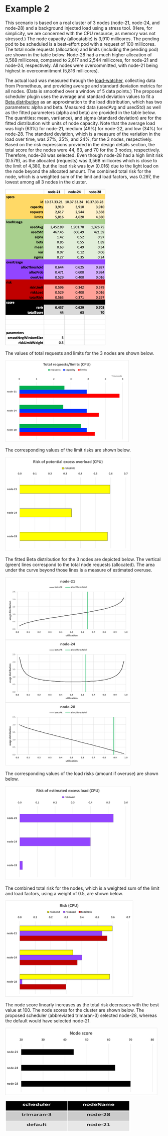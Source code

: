 # Example 2

This scenario is based on a real cluster of 3 nodes (node-21, node-24, and node-28) and a background injected load using a stress tool. (Here, for simplicity, we are concerned with the CPU resource, as memory was not stressed.) The node capacity (allocatable) is 3,910 millicores. The pending pod to be scheduled is a best-effort pod with a request of 100 millicores. The total node requests (allocation) and limits (including the pending pod) are shown in the table below. Node-28 had a much higher allocation of 3,568 millicores, compared to 2,617 and 2,544 millicores, for node-21 and node-24, respectively. All nodes were overcommitted, with node-21 being highest in overcommitment (5,816 millicores).

The actual load was measured through the [load-watcher](https://github.com/paypal/load-watcher), collecting data from Prometheus, and providing average and standard deviation metrics for all nodes. (Data is smoothed over a window of 5 data points.) The proposed scheduler plugin uses the average and standard deviation values to fit a [Beta distribution](https://en.wikipedia.org/wiki/Beta_distribution) as an approximation to the load distribution, which has two parameters: alpha and beta. Measured data (usedAvg and usedStd) as well as the fitted parameters (alpha and beta) are provided in the table below. The quantities: mean, var(iance), and sigma (standard deviation) are for the fitted distribution with units of node capacity. Note that the average load was high (63%) for node-21, medium (49%) for node-22, and low (34%) for node-28.  The standard deviation, which is a measure of the variation in the load over time, was 27%, 35%, and 24%, for the 3 nodes, respectively. Based on the risk expressions provided in the design details section, the total score for the nodes were 44, 63, and 70 for the 3 nodes, respectively. Therefore, node-28 was selected. Even though node-28 had a high limit risk (0.579), as the allocated (requests) was 3,568 millicores which is close to the limit of 4,380, but the load risk was low  (0.016) due to the light load on the node beyond the allocated amount. The combined total risk for the node, which is a weighted sum of the limit and load factors, was 0.297, the lowest among all 3 nodes in the cluster.

![data and calculations](images/data.png)

The values of total requests and limits for the 3 nodes are shown below.

![requests and limits](images/requests-limits.png)

The corresponding values of the limit risks are shown below.

<img src="images/limit-risk.png" width="400" height="300" />

The fitted Beta distribution for the 3 nodes are depicted below. The vertical (green) lines correspond to the total node requests (allocated). The area under the curve beyond those lines is a measure of estimated overuse.

<img src="images/beta-fit.png" alt="beta-fit" width="400" height="600" />

The corresponding values of the load risks (amount if overuse) are shown below.

<img src="images/usage-risk.png" width="400" height="300" />

The combined total risk for the nodes, which is a weighted sum of the limit and load factors, using a weight of 0.5, are shown below.

![total risk](images/total-risk.png)

The node score linearly increases as the total risk decreases with the best value at 100. The node scores for the cluster are shown below. The proposed scheduler (abbreviated trimaran-3) selected node-28, whereas the default would have selected node-21.

![score](images/score.png)

<img src="images/node-name.png" width="400" height="100" />
